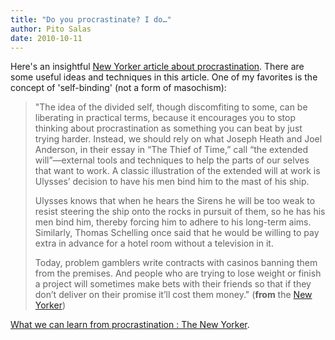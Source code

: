 ```yaml
---
title: "Do you procrastinate? I do…"
author: Pito Salas
date: 2010-10-11
---
```




Here's an insightful [New Yorker article about
procrastination](<http://www.newyorker.com/arts/critics/books/2010/10/11/101011crbo_books_surowiecki?currentPage=all>).
There are some useful ideas and techniques in this article. One of my
favorites is the concept of 'self-binding' (not a form of masochism):

> "The idea of the divided self, though discomfiting to some, can be
> liberating in practical terms, because it encourages you to stop thinking
> about procrastination as something you can beat by just trying harder.
> Instead, we should rely on what Joseph Heath and Joel Anderson, in their
> essay in “The Thief of Time,” call “the extended will”—external tools and
> techniques to help the parts of our selves that want to work. A classic
> illustration of the extended will at work is Ulysses’ decision to have his
> men bind him to the mast of his ship.
>
> Ulysses knows that when he hears the Sirens he will be too weak to resist
> steering the ship onto the rocks in pursuit of them, so he has his men bind
> him, thereby forcing him to adhere to his long-term aims. Similarly, Thomas
> Schelling once said that he would be willing to pay extra in advance for a
> hotel room without a television in it.
>
> Today, problem gamblers write contracts with casinos banning them from the
> premises. And people who are trying to lose weight or finish a project will
> sometimes make bets with their friends so that if they don’t deliver on
> their promise it’ll cost them money." (**from** the [New
> Yorker](<http://www.newyorker.com/arts/critics/books/2010/10/11/101011crbo_books_surowiecki?currentPage=all#ixzz123hefY84>))

[What we can learn from procrastination : The New
Yorker](<http://www.newyorker.com/arts/critics/books/2010/10/11/101011crbo_books_surowiecki?currentPage=all>).


